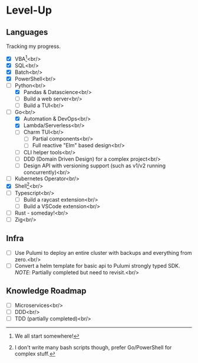 # Level-Up


## Languages

Tracking my progress.

- [x] VBA[^vba]&lt;br/&gt;
- [x] SQL&lt;br/&gt;
- [x] Batch&lt;br/&gt;
- [x] PowerShell&lt;br/&gt;
- [ ] Python&lt;br/&gt;
  - [x] Pandas &amp; Datascience&lt;br/&gt;
  - [ ] Build a web server&lt;br/&gt;
  - [ ] Build a TUI&lt;br/&gt;

- [ ] Go&lt;br/&gt;
  - [x] Automation &amp; DevOps&lt;br/&gt;
  - [x] Lambda/Serverless&lt;br/&gt;
  - [ ] Charm TUI&lt;br/&gt;
    - [ ] Partial components&lt;br/&gt;
    - [ ] Full reactive &#34;Elm&#34; based design&lt;br/&gt;
  - [ ] CLI helper tools&lt;br/&gt;
  - [ ] DDD (Domain Driven Design) for a complex project&lt;br/&gt;
  - [ ] Design API with versioning support (such as v1/v2 running concurrently)&lt;br/&gt;

- [ ] Kubernetes Operator&lt;br/&gt;
- [x] Shell[^shell]&lt;br/&gt;
- [ ] Typescript&lt;br/&gt;
  - [ ] Build a raycast extension&lt;br/&gt;
  - [ ] Build a VSCode extension&lt;br/&gt;

- [ ] Rust - someday!&lt;br/&gt;
- [ ] Zig&lt;br/&gt;

## Infra

- [ ] Use Pulumi to deploy an entire cluster with backups and everything from zero.&lt;br/&gt;
- [ ] Convert a helm template for basic api to Pulumi strongly typed SDK. _NOTE_: Partially completed but need to revisit.&lt;br/&gt;

## Knowledge Roadmap

- [ ] Microservices&lt;br/&gt;
- [ ] DDD&lt;br/&gt;
- [ ] TDD (partially completed)&lt;br/&gt;

[^vba]: We all start somewhere!
[^shell]: I don&#39;t write many bash scripts though, prefer Go/PowerShell for complex stuff.

